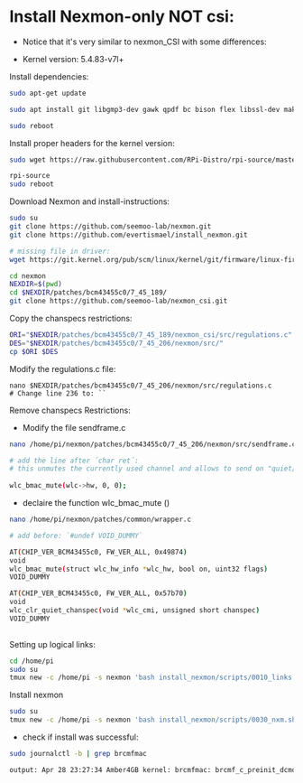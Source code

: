 # Install Nexmon-only NOT csi:

* Notice that it's very similar to nexmon_CSI with some differences:
- Kernel version: 5.4.83-v7l+


Install dependencies:
```sh
sudo apt-get update

sudo apt install git libgmp3-dev gawk qpdf bc bison flex libssl-dev make automake texinfo libtool-bin tcpdump tmux openssl libncurses5-dev

sudo reboot
```
Install proper headers for the kernel version:

```sh
sudo wget https://raw.githubusercontent.com/RPi-Distro/rpi-source/master/rpi-source -O /usr/local/bin/rpi-source && sudo chmod +x /usr/local/bin/rpi-source && /usr/local/bin/rpi-source -q --tag-update

rpi-source
sudo reboot
```

Download Nexmon and install-instructions:
```sh
sudo su
git clone https://github.com/seemoo-lab/nexmon.git
git clone https://github.com/evertismael/install_nexmon.git

# missing file in driver:
wget https://git.kernel.org/pub/scm/linux/kernel/git/firmware/linux-firmware.git/tree/brcm/brcmfmac43455-sdio.raspberrypi,4-model-b.txt

cd nexmon
NEXDIR=$(pwd)
cd $NEXDIR/patches/bcm43455c0/7_45_189/
git clone https://github.com/seemoo-lab/nexmon_csi.git
```
Copy the chanspecs restrictions:
``` sh
ORI="$NEXDIR/patches/bcm43455c0/7_45_189/nexmon_csi/src/regulations.c"
DES="$NEXDIR/patches/bcm43455c0/7_45_206/nexmon/src/"
cp $ORI $DES 
```

Modify the regulations.c file:

```
nano $NEXDIR/patches/bcm43455c0/7_45_206/nexmon/src/regulations.c
# Change line 236 to: ``
```

Remove chanspecs Restrictions:

- Modify the file sendframe.c  
```sh
nano /home/pi/nexmon/patches/bcm43455c0/7_45_206/nexmon/src/sendframe.c

# add the line after ´char ret´:
# this unmutes the currently used channel and allows to send on "quiet/passive" channels
    
wlc_bmac_mute(wlc->hw, 0, 0);
```
- declaire the function wlc_bmac_mute ()

```sh
nano /home/pi/nexmon/patches/common/wrapper.c

# add before: `#undef VOID_DUMMY`

AT(CHIP_VER_BCM43455c0, FW_VER_ALL, 0x49874)
void
wlc_bmac_mute(struct wlc_hw_info *wlc_hw, bool on, uint32 flags)
VOID_DUMMY

AT(CHIP_VER_BCM43455c0, FW_VER_ALL, 0x57b70)
void
wlc_clr_quiet_chanspec(void *wlc_cmi, unsigned short chanspec)
VOID_DUMMY
   
```


Setting up logical links:
```sh
cd /home/pi
sudo su
tmux new -c /home/pi -s nexmon 'bash install_nexmon/scripts/0010_links.sh | tee ./0010.log'
```
Install nexmon
```sh
sudo su
tmux new -c /home/pi -s nexmon 'bash install_nexmon/scripts/0030_nxm.sh | tee ./0030.log'
```
- check if install was successful:
```sh
sudo journalctl -b | grep brcmfmac

output: Apr 28 23:27:34 Amber4GB kernel: brcmfmac: brcmf_c_preinit_dcmds: Firmware: BCM4345/6 wl0: Apr 28 2021 23:27:00 version 7.45.189 (nexmon.org/csi: v0.1.1-5-g9d86-1)
```


<!--stackedit_data:
eyJoaXN0b3J5IjpbMjUxNzgxNjMzLDEzMjI5NDkzNjgsLTM2Mz
E3OTU3OSwxNjU5MDgyNjM4LDE5MDkwNjQxODgsLTE4OTk0ODE0
OTcsLTEzMjQwNzA0MjksLTE5ODM3Nzk3MTYsLTY5MDM0Mjg2MS
wxMDc0OTAzMzgxLDU4MTUzNzgwMSwxNTM4NTkzOTE1LC0xOTU3
Nzc2NjUxLDEzNDA0MDQ4ODJdfQ==
-->